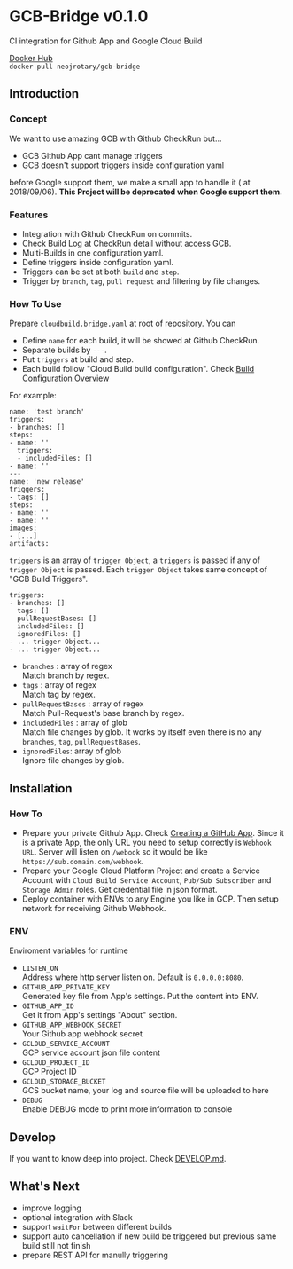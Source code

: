 # GCB-Bridge v0.1.0
CI integration for Github App and Google Cloud Build

[Docker Hub](https://hub.docker.com/r/neojrotary/gcb-bridge/)   
`docker pull neojrotary/gcb-bridge`   
   
## Introduction
### Concept
We want to use amazing GCB with Github CheckRun but...
- GCB Github App cant manage triggers
- GCB doesn't support triggers inside configuration yaml   

before Google support them, we make a small app to handle it ( at 2018/09/06). **This Project will be deprecated when Google support them.**

### Features 
- Integration with Github CheckRun on commits.
- Check Build Log at CheckRun detail without access GCB.
- Multi-Builds in one configuration yaml.
- Define triggers inside configuration yaml.
- Triggers can be set at both `build` and `step`.
- Trigger by `branch`, `tag`, `pull request` and filtering by file changes.

### How To Use
Prepare `cloudbuild.bridge.yaml` at root of repository. You can
- Define `name` for each build, it will be showed at Github CheckRun.
- Separate builds by `---`.
- Put `triggers` at build and step.
- Each build follow "Cloud Build build configuration". Check [Build Configuration Overview](https://cloud.google.com/cloud-build/docs/build-config)

For example: 
```
name: 'test branch'
triggers:
- branches: []
steps:
- name: ''
  triggers:
  - includedFiles: []
- name: ''
---
name: 'new release'
triggers:
- tags: []
steps:
- name: ''
- name: ''
images:
- [...]
artifacts:
```
   
`triggers` is an array of `trigger Object`, a `triggers` is passed if any of `trigger Object` is passed. Each `trigger Object` takes same concept of "GCB Build Triggers".
```
triggers:
- branches: []
  tags: []
  pullRequestBases: []
  includedFiles: []
  ignoredFiles: []
- ... trigger Object...
- ... trigger Object...
```
- `branches` : array of regex   
  Match branch by regex.
- `tags` : array of regex   
  Match tag by regex.
- `pullRequestBases` : array of regex   
  Match Pull-Request's base branch by regex.
- `includedFiles` : array of glob   
  Match file changes by glob. It works by itself even there is no any `branches`, `tag`, `pullRequestBases`.
- `ignoredFiles`: array of glob   
  Ignore file changes by glob.

## Installation
### How To
- Prepare your private Github App. Check [Creating a GitHub App](https://developer.github.com/apps/building-github-apps/creating-a-github-app/). Since it is a private App, the only URL you need to setup correctly is `Webhook URL`. Server will listen on `/webook` so it would be like `https://sub.domain.com/webhook`.
- Prepare your Google Cloud Platform Project and create a Service Account with `Cloud Build Service Account`, `Pub/Sub Subscriber` and `Storage Admin` roles. Get credential file in json format.
- Deploy container with ENVs to any Engine you like in GCP. Then setup network for receiving Github Webhook.

### ENV
Enviroment variables for runtime
- `LISTEN_ON`   
  Address where http server listen on. Default is `0.0.0.0:8080`.
- `GITHUB_APP_PRIVATE_KEY`   
  Generated key file from App's settings. Put the content into ENV.
- `GITHUB_APP_ID`   
  Get it from App's settings "About" section.
- `GITHUB_APP_WEBHOOK_SECRET`   
  Your Github app webhook secret
- `GCLOUD_SERVICE_ACCOUNT`   
  GCP service account json file content
- `GCLOUD_PROJECT_ID`   
  GCP Project ID
- `GCLOUD_STORAGE_BUCKET`   
  GCS bucket name, your log and source file will be uploaded to here
- `DEBUG`   
  Enable DEBUG mode to print more information to console

## Develop
If you want to know deep into project. Check [DEVELOP.md](https://github.com/NeoJRotary/GCB-bridge/blob/master/DEVELOP.md).

## What's Next
- improve logging
- optional integration with Slack
- support `waitFor` between different builds
- support auto cancellation if new build be triggered but previous same build still not finish
- prepare REST API for manully triggering
